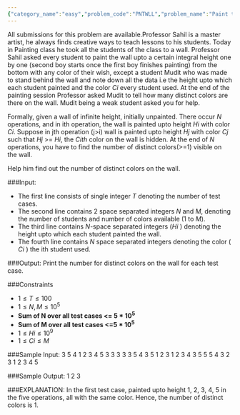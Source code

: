 ```yaml
---
{"category_name":"easy","problem_code":"PNTWLL","problem_name":"Paint the Wall","languages_supported":{"0":"C","1":"CPP14","2":"JAVA","3":"PYTH","4":"PYTH 3.6","5":"PYPY","6":"CS2","7":"PAS fpc","8":"PAS gpc","9":"RUBY","10":"PHP","11":"GO","12":"NODEJS","13":"HASK","14":"rust","15":"SCALA","16":"swift","17":"D","18":"PERL","19":"FORT","20":"WSPC","21":"ADA","22":"CAML","23":"ICK","24":"BF","25":"ASM","26":"CLPS","27":"PRLG","28":"ICON","29":"SCM qobi","30":"PIKE","31":"ST","32":"NICE","33":"LUA","34":"BASH","35":"NEM","36":"LISP sbcl","37":"LISP clisp","38":"SCM guile","39":"JS","40":"ERL","41":"TCL","42":"kotlin","43":"PERL6","44":"TEXT","45":"SCM chicken","46":"PYP3","47":"CLOJ","48":"COB","49":"FS"},"max_timelimit":1,"source_sizelimit":50000,"problem_author":"sahil070197","problem_tester":null,"date_added":"20-10-2018","tags":{"0":"sahil070197"},"time":{"view_start_date":1540578600,"submit_start_date":1540578600,"visible_start_date":1540578600,"end_date":1735669800},"is_direct_submittable":false,"layout":"problem"}
---
```

<span class="solution-visible-txt">All submissions for this problem are available.</span>Professor Sahil is a master artist, he always finds creative ways to teach lessons to his students.
Today in Painting class he took all the students of the class to a wall. Professor Sahil asked every student to paint the wall upto a certain integral height one by one (second boy starts once the first boy finishes painting) from the bottom with any color of their wish, except a student Mudit who was made to stand behind the wall and note down all the data i.e the height upto which each student painted and the color $Ci$ every student used. At the end of the painting session Professor asked Mudit to tell how many distinct colors are there on the wall. Mudit being a weak student asked you for help.

Formally, given a wall of infinite height, initially unpainted. There occur $N$ operations, and in ith operation, the wall is painted upto height $Hi$ with color $Ci$. Suppose in jth operation (j>i) wall is painted upto height $Hj$ with color $Cj$ such that $Hj$ >= $Hi$, the $Cith$ color on the wall is hidden. At the end of $N$ operations, you have to find the number of distinct colors(>=1) visible on the wall.

Help him find out the number of distinct colors on the wall.

###Input:

- The first line consists of single integer $T$ denoting the number of test cases.
- The second line contains 2 space separated integers $N$ and $M$, denoting the number of students and number of colors available (1 to $M$).
- The third line contains $N$-space separated integers ($Hi$ ) denoting the height upto which each student painted the wall.
- The fourth line contains $N$ space separated integers denoting the color ( $Ci$ ) the ith student used.


###Output:
Print the number for distinct colors on the wall for each test case.

###Constraints
- $1 \leq T \leq 100$
- $1 \leq N ,M \leq 10^5$
- **Sum of N over all test cases <= $5*10^5$**
- **Sum of M over all test cases <=$5*10^5$**
- $1 \leq Hi \leq10^9$
- $1 \leq Ci \leq M$


###Sample Input:
	3
	5 4
	1 2 3 4 5
	3 3 3 3 3
	5 4
	3 5 1 2 3
	1 2 3 4 3
	5 5 
	5 4 3 2 3
	1 2 3 4 5

###Sample Output:
	1
	2
	3
	
###EXPLANATION:
In the first test case, painted upto height 1, 2, 3, 4, 5 in the five operations, all with the same color. Hence, the number of distinct colors is 1.
